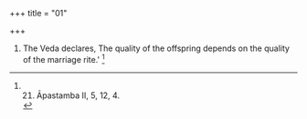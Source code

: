 +++
title = "01"

+++
1. The Veda declares, The quality of the offspring depends on the quality of the marriage rite.' [^1] 


[^1]:  21. Āpastamba II, 5, 12, 4.
